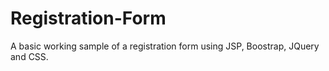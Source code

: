 # Registration-Form
A basic working sample of a registration form using JSP, Boostrap, JQuery and CSS.
